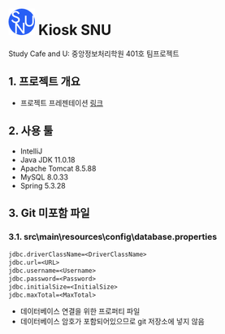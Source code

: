 ![](https://github.com/NNECT/TeamProject-Kiosk-SNU/blob/main/tmp/icon.png?raw=true) Kiosk SNU
===
Study Cafe and U: 중앙정보처리학원 401호 팀프로젝트

## 1. 프로젝트 개요
* 프로젝트 프레젠테이션 [링크](https://docs.google.com/presentation/d/e/2PACX-1vTu4oToQbzVPA8zW4qt6ZVcFCFWSkIGhRTDyNLz2-ySAlMbe5AynfeNr4oTqCj4Gg/pub?start=false&loop=false&delayms=10000)

## 2. 사용 툴
* IntelliJ
* Java JDK 11.0.18
* Apache Tomcat 8.5.88
* MySQL 8.0.33
* Spring 5.3.28

## 3. Git 미포함 파일
### 3.1. src\main\resources\config\database.properties
```properties
jdbc.driverClassName=<DriverClassName>
jdbc.url=<URL>
jdbc.username=<Username>
jdbc.password=<Password>
jdbc.initialSize=<InitialSize>
jdbc.maxTotal=<MaxTotal>
```
* 데이터베이스 연결을 위한 프로퍼티 파일
* 데이터베이스 암호가 포함되어있으므로 git 저장소에 넣지 않음
